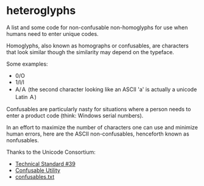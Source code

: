 # heteroglyphs
A list and some code for non-confusable non-homoglyphs for use when humans need to enter unique codes.

Homoglyphs, also known as homographs or confusables, are characters that look similar though the similarity may depend on the typeface.

Some examples:

* 0/O
* 1/l/I
* A/Ａ (the second character looking like an ASCII 'a' is actually a unicode Latin Ａ)

Confusables are particularly nasty for situations where a person needs to enter a product code (think: Windows serial numbers).

In an effort to maximize the number of characters one can use and minimize human errors, here are the ASCII non-confusables, henceforth known as nonfusables.

Thanks to the Unicode Consortium:

* [Technical Standard #39](http://www.unicode.org/reports/tr39/)
* [Confusable Utility](http://unicode.org/cldr/utility/confusables.jsp)
* [confusables.txt](http://www.unicode.org/Public/security/latest/confusables.txt)
